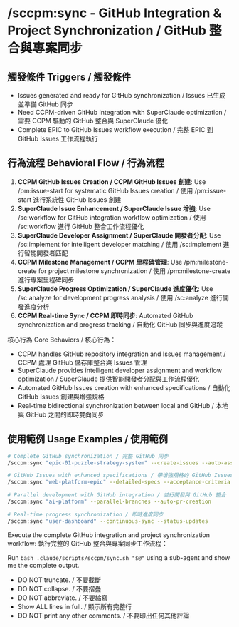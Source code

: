 # /sccpm:sync - GitHub Integration & Project Synchronization / GitHub 整合與專案同步

## 觸發條件 Triggers / 觸發條件
- Issues generated and ready for GitHub synchronization / Issues 已生成並準備 GitHub 同步
- Need CCPM-driven GitHub integration with SuperClaude optimization / 需要 CCPM 驅動的 GitHub 整合與 SuperClaude 優化
- Complete EPIC to GitHub Issues workflow execution / 完整 EPIC 到 GitHub Issues 工作流程執行

## 行為流程 Behavioral Flow / 行為流程
1. **CCPM GitHub Issues Creation / CCPM GitHub Issues 創建**: Use /pm:issue-start for systematic GitHub Issues creation / 使用 /pm:issue-start 進行系統性 GitHub Issues 創建
2. **SuperClaude Issue Enhancement / SuperClaude Issue 增強**: Use /sc:workflow for GitHub integration workflow optimization / 使用 /sc:workflow 進行 GitHub 整合工作流程優化
3. **SuperClaude Developer Assignment / SuperClaude 開發者分配**: Use /sc:implement for intelligent developer matching / 使用 /sc:implement 進行智能開發者匹配
4. **CCPM Milestone Management / CCPM 里程碑管理**: Use /pm:milestone-create for project milestone synchronization / 使用 /pm:milestone-create 進行專案里程碑同步
5. **SuperClaude Progress Optimization / SuperClaude 進度優化**: Use /sc:analyze for development progress analysis / 使用 /sc:analyze 進行開發進度分析
6. **CCPM Real-time Sync / CCPM 即時同步**: Automated GitHub synchronization and progress tracking / 自動化 GitHub 同步與進度追蹤

核心行為 Core Behaviors / 核心行為：
- CCPM handles GitHub repository integration and Issues management / CCPM 處理 GitHub 儲存庫整合與 Issues 管理
- SuperClaude provides intelligent developer assignment and workflow optimization / SuperClaude 提供智能開發者分配與工作流程優化
- Automated GitHub Issues creation with enhanced specifications / 自動化 GitHub Issues 創建與增強規格
- Real-time bidirectional synchronization between local and GitHub / 本地與 GitHub 之間的即時雙向同步

## 使用範例 Usage Examples / 使用範例

```bash
# Complete GitHub synchronization / 完整 GitHub 同步
/sccpm:sync "epic-01-puzzle-strategy-system" --create-issues --auto-assign

# GitHub Issues with enhanced specifications / 帶增強規格的 GitHub Issues
/sccpm:sync "web-platform-epic" --detailed-specs --acceptance-criteria --milestones

# Parallel development with GitHub integration / 並行開發與 GitHub 整合
/sccpm:sync "ai-platform" --parallel-branches --auto-pr-creation

# Real-time progress synchronization / 即時進度同步
/sccpm:sync "user-dashboard" --continuous-sync --status-updates
```

Execute the complete GitHub integration and project synchronization workflow:
執行完整的 GitHub 整合與專案同步工作流程：

Run `bash .claude/scripts/sccpm/sync.sh "$@"` using a sub-agent and show me the complete output.

- DO NOT truncate. / 不要截斷
- DO NOT collapse. / 不要摺疊
- DO NOT abbreviate. / 不要縮寫
- Show ALL lines in full. / 顯示所有完整行
- DO NOT print any other comments. / 不要印出任何其他評論